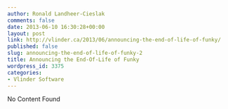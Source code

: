 ```yaml
---
author: Ronald Landheer-Cieslak
comments: false
date: 2013-06-10 16:30:28+00:00
layout: post
link: http://vlinder.ca/2013/06/announcing-the-end-of-life-of-funky/
published: false
slug: announcing-the-end-of-life-of-funky-2
title: Announcing the End-Of-Life of Funky
wordpress_id: 3375
categories:
- Vlinder Software
---
```


No Content Found
